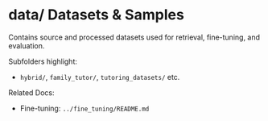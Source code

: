 <!-- Directory Index: data/ -->
# data/ Datasets & Samples

Contains source and processed datasets used for retrieval, fine-tuning, and evaluation.

Subfolders highlight:
- `hybrid/`, `family_tutor/`, `tutoring_datasets/` etc.

Related Docs:
- Fine-tuning: `../fine_tuning/README.md`